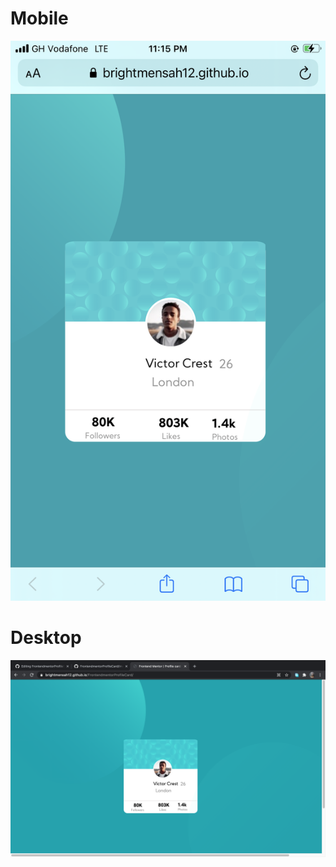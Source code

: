 <!DOCTYPE html>

<body>
  <h1>Mobile</h1>
  <img src="images/profilecard screenshot1.png">
  
  <h1>Desktop</h1>
  <img src="images/desktop-screenshot.png">
  </body>


</html>



